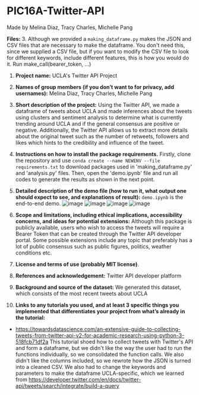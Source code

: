 # PIC16A-Twitter-API
Made by Melina Diaz, Tracy Charles, Michelle Pang

**Files:**
3. Although we provided a `making_dataframe.py` makes the JSON and CSV files that are necessary to make the dataframe. You don't need this, since we supplied a CSV file, but if you want to modify the CSV file to look for different keywords, include different features, this is how you would do it. Run make_call(bearer_token, ...)


1. **Project name:** UCLA's Twitter API Project
2. **Names of group members (if you don’t want to for privacy, add usernames):** Melina Diaz, Tracy Charles, Michelle Pang
3. **Short description of the project:** Using the Twitter API, we made a dataframe of tweets about UCLA and made inferences about the tweets using clusters and sentiment analysis to determine what is currently trending around UCLA and if the general consensus are positive or negative. Additionally, the Twitter API allows us to extract more details about the original tweet such as the number of retweets, followers and likes which hints to the credibility and influence of the tweet.
4. **Instructions on how to install the package requirements.** Firstly, clone the repository and use `conda create --name NEWENV --file requirements.txt` to download packages used in 'making_dataframe.py' and 'analysis.py' files. Then, open the 'demo.ipynb' file and run all codes to generate the results as shown in the next point. 
5. **Detailed description of the demo file (how to run it, what output one should expect to see, and explanations of result):** `demo.ipynb` is the end-to-end demo. ![image](https://user-images.githubusercontent.com/81223941/158933417-ce836778-4243-4e8b-8515-94d453e85c7f.png) ![image](https://user-images.githubusercontent.com/81223941/158933468-3660694f-6538-438d-a1cd-cd16b879a377.png) ![image](https://user-images.githubusercontent.com/81223941/158933492-4ca2a584-4dc5-4c0c-9bfa-0949b7fba7d1.png) ![image](https://user-images.githubusercontent.com/81223941/158933517-39d95be0-464b-404d-9015-45b4cfdefaf4.png)

6. **Scope and limitations, including ethical implications, accessibility concerns, and ideas for potential extensions:** Although this package is publicly available, users who wish to access the tweets will require a Bearer Token that can be created through the Twitter API developer portal. Some possible extensions include any topic that preferably has a lot of public consensus such as public figures, politics, weather conditions etc.
7. **License and terms of use (probably MIT license)**.
8. **References and acknowledgement:** Twitter API developer platform
9. **Background and source of the dataset:** We generated this dataset, which consists of the most recent tweets about UCLA
10. **Links to any tutorials you used, and at least 3 specific things you implemented that differentiates your project from what’s already in the tutorial:**
- https://towardsdatascience.com/an-extensive-guide-to-collecting-tweets-from-twitter-api-v2-for-academic-research-using-python-3-518fcb71df2a This tutorial shoed how to collect tweets with Twitter's API and form a dataframe, but we didn't like the way the user had to run the functions individually, so we consolidated the function calls. We also didn't like the columns included, so we rewrote how the JSON is turned into a cleaned CSV. We also had to change the keywords and parameters to make the dataframe UCLA-specific, which we learned from https://developer.twitter.com/en/docs/twitter-api/tweets/search/integrate/build-a-query

